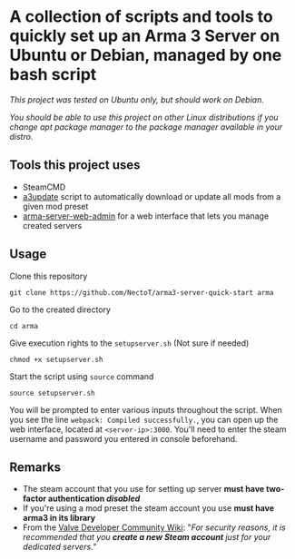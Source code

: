 # A collection of scripts and tools to quickly set up an Arma 3 Server on Ubuntu or Debian, managed by one bash script

*This project was tested on Ubuntu only, but should work on Debian.*

*You should be able to use this project on other Linux distributions if you change apt package manager to the package manager available in your distro.*

## Tools this project uses

- SteamCMD
- [a3update]() script to automatically download or update all mods from a given mod preset
- [arma-server-web-admin](https://github.com/Dahlgren/arma-server-web-admin) for a web interface that lets you manage created servers

## Usage

Clone this repository

`git clone https://github.com/NectoT/arma3-server-quick-start arma`

Go to the created directory

`cd arma`

Give execution rights to the `setupserver.sh` (Not sure if needed)

`chmod +x setupserver.sh`

Start the script using `source` command

`source setupserver.sh`

You will be prompted to enter various inputs throughout the script. When you see the line `webpack: Compiled successfully.`, you can open up the web interface, located at `<server-ip>:3000`. You'll need to enter the steam username and password you entered in console beforehand.

## Remarks

- The steam account that you use for setting up server **must have two-factor authentication *disabled***
- If you're using a mod preset the steam account you use **must have arma3 in its library**
- From the [Valve Developer Community Wiki](https://developer.valvesoftware.com/wiki/SteamCMD#SteamCMD_Login): "*For security reasons, it is recommended that you **create a new Steam account** just for your dedicated servers.*"